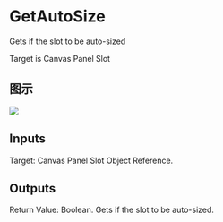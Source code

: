 # GetAutoSize

Gets if the slot to be auto-sized

Target is Canvas Panel Slot

## 图示

![]($-20221218-19383797.png)

## Inputs

Target: Canvas Panel Slot Object Reference.  

## Outputs

Return Value: Boolean. Gets if the slot to be auto-sized.

